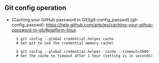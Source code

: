 Git config operation
-----------------------------
- [Caching your GitHub password in Git][git-config_passwd]
[git-config_passwd]: https://help.github.com/articles/caching-your-github-password-in-git/#platform-linux

        $ git config --global credential.helper cache
        # Set git to use the credential memory cache\

        $ git config --global credential.helper 'cache --timeout=3600'
        # Set the cache to timeout after 1 hour (setting is in seconds)

